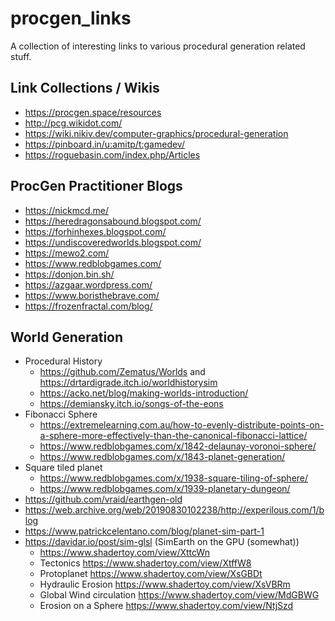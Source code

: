 # procgen_links
A collection of interesting links to various procedural generation related stuff.

## Link Collections / Wikis

- https://procgen.space/resources
- http://pcg.wikidot.com/
- https://wiki.nikiv.dev/computer-graphics/procedural-generation
- https://pinboard.in/u:amitp/t:gamedev/
- https://roguebasin.com/index.php/Articles

## ProcGen Practitioner Blogs

-  https://nickmcd.me/
-  https://heredragonsabound.blogspot.com/
-  https://forhinhexes.blogspot.com/
-  https://undiscoveredworlds.blogspot.com/
-  https://mewo2.com/
-  https://www.redblobgames.com/
-  https://donjon.bin.sh/
-  https://azgaar.wordpress.com/
-  https://www.boristhebrave.com/
-  https://frozenfractal.com/blog/

## World Generation

- Procedural History
  - https://github.com/Zematus/Worlds and https://drtardigrade.itch.io/worldhistorysim
  - https://acko.net/blog/making-worlds-introduction/
  - https://demiansky.itch.io/songs-of-the-eons
- Fibonacci Sphere
  - https://extremelearning.com.au/how-to-evenly-distribute-points-on-a-sphere-more-effectively-than-the-canonical-fibonacci-lattice/
  - https://www.redblobgames.com/x/1842-delaunay-voronoi-sphere/
  - https://www.redblobgames.com/x/1843-planet-generation/
- Square tiled planet
  - https://www.redblobgames.com/x/1938-square-tiling-of-sphere/
  - https://www.redblobgames.com/x/1939-planetary-dungeon/
- https://github.com/vraid/earthgen-old
- https://web.archive.org/web/20190830102238/http://experilous.com/1/blog
- https://www.patrickcelentano.com/blog/planet-sim-part-1
- https://davidar.io/post/sim-glsl (SimEarth on the GPU (somewhat))
  - https://www.shadertoy.com/view/XttcWn
  - Tectonics https://www.shadertoy.com/view/XtffW8
  - Protoplanet https://www.shadertoy.com/view/XsGBDt
  - Hydraulic Erosion https://www.shadertoy.com/view/XsVBRm
  - Global Wind circulation https://www.shadertoy.com/view/MdGBWG
  - Erosion on a Sphere https://www.shadertoy.com/view/NtjSzd
